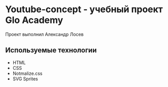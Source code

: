 # Youtube-concept - учебный проект Glo Academy
Проект выполнил Александр Лосев
## Используемые технологии
- HTML
- CSS
- Notmalize.css
- SVG Sprites
